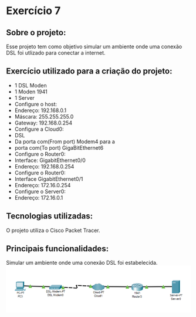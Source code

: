 # Exercício 7
## Sobre o projeto:
Esse projeto tem como objetivo simular um ambiente onde uma conexão DSL foi utlizado para conectar a internet. 
## Exercício utilizado para a criação do projeto:
+ 1 DSL Moden
+ 1 Moden 1941
+ 1 Server 
+ Configure o host:
+ Endereço: 192.168.0.1
+ Máscara: 255.255.255.0
+ Gateway: 192.168.0.254
+ Configure a Cloud0:
+ DSL
+ Da porta com(From port) Modem4 para a
+ porta com(To port) GigaBitEthernet6
+ Configure o Router0:
+ Interface: GigabitEthernet0/0
+ Endereço: 192.168.0.254
+ Configure o Router0:
+ Interface GigabitEthernet0/1
+ Endereço: 172.16.0.254
+ Configure o Server0:
+ Endereço: 172.16.0.1
## Tecnologias utilizadas:
O projeto utiliza o Cisco Packet Tracer. 

## Principais funcionalidades:
Simular um ambiente onde uma conexão DSL foi estabelecida. \
![alt text](image.png)

